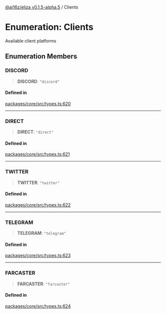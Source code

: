 [@ai16z/eliza v0.1.5-alpha.5](../index.md) / Clients

# Enumeration: Clients

Available client platforms

## Enumeration Members

### DISCORD

> **DISCORD**: `"discord"`

#### Defined in

[packages/core/src/types.ts:620](https://github.com/roschler/eliza/blob/main/packages/core/src/types.ts#L620)

***

### DIRECT

> **DIRECT**: `"direct"`

#### Defined in

[packages/core/src/types.ts:621](https://github.com/roschler/eliza/blob/main/packages/core/src/types.ts#L621)

***

### TWITTER

> **TWITTER**: `"twitter"`

#### Defined in

[packages/core/src/types.ts:622](https://github.com/roschler/eliza/blob/main/packages/core/src/types.ts#L622)

***

### TELEGRAM

> **TELEGRAM**: `"telegram"`

#### Defined in

[packages/core/src/types.ts:623](https://github.com/roschler/eliza/blob/main/packages/core/src/types.ts#L623)

***

### FARCASTER

> **FARCASTER**: `"farcaster"`

#### Defined in

[packages/core/src/types.ts:624](https://github.com/roschler/eliza/blob/main/packages/core/src/types.ts#L624)
